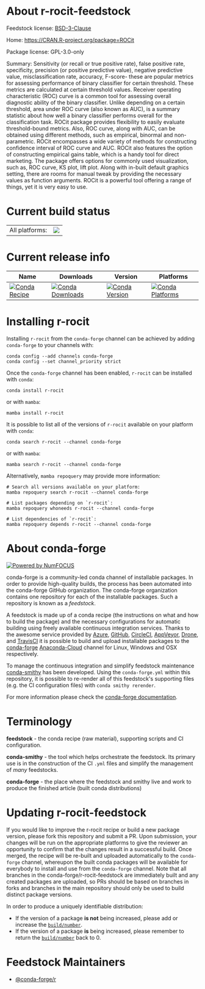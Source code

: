 About r-rocit-feedstock
=======================

Feedstock license: [BSD-3-Clause](https://github.com/conda-forge/r-rocit-feedstock/blob/main/LICENSE.txt)

Home: https://CRAN.R-project.org/package=ROCit

Package license: GPL-3.0-only

Summary: Sensitivity (or recall or true positive rate), false positive rate, specificity, precision (or positive predictive value), negative predictive value, misclassification rate, accuracy, F-score- these are popular metrics for assessing performance of binary classifier for certain threshold. These metrics are calculated at certain threshold values. Receiver operating characteristic (ROC) curve is a common tool for assessing overall diagnostic ability of the binary classifier. Unlike depending on a certain threshold, area under ROC curve (also known as AUC), is a summary statistic about how well a binary classifier performs overall for the classification task. ROCit package provides flexibility to easily evaluate threshold-bound metrics. Also, ROC curve, along with AUC, can be obtained using different methods, such as empirical, binormal and non-parametric. ROCit encompasses a wide variety of methods for constructing confidence interval of ROC curve and AUC. ROCit also features the option of constructing empirical gains table, which is a handy tool for direct marketing. The package offers options for commonly used visualization, such as, ROC curve, KS plot, lift plot. Along with in-built default graphics setting, there are rooms for manual tweak by providing the necessary values as function arguments. ROCit is a powerful tool offering a range of things, yet it is very easy to use.

Current build status
====================


<table><tr><td>All platforms:</td>
    <td>
      <a href="https://dev.azure.com/conda-forge/feedstock-builds/_build/latest?definitionId=9761&branchName=main">
        <img src="https://dev.azure.com/conda-forge/feedstock-builds/_apis/build/status/r-rocit-feedstock?branchName=main">
      </a>
    </td>
  </tr>
</table>

Current release info
====================

| Name | Downloads | Version | Platforms |
| --- | --- | --- | --- |
| [![Conda Recipe](https://img.shields.io/badge/recipe-r--rocit-green.svg)](https://anaconda.org/conda-forge/r-rocit) | [![Conda Downloads](https://img.shields.io/conda/dn/conda-forge/r-rocit.svg)](https://anaconda.org/conda-forge/r-rocit) | [![Conda Version](https://img.shields.io/conda/vn/conda-forge/r-rocit.svg)](https://anaconda.org/conda-forge/r-rocit) | [![Conda Platforms](https://img.shields.io/conda/pn/conda-forge/r-rocit.svg)](https://anaconda.org/conda-forge/r-rocit) |

Installing r-rocit
==================

Installing `r-rocit` from the `conda-forge` channel can be achieved by adding `conda-forge` to your channels with:

```
conda config --add channels conda-forge
conda config --set channel_priority strict
```

Once the `conda-forge` channel has been enabled, `r-rocit` can be installed with `conda`:

```
conda install r-rocit
```

or with `mamba`:

```
mamba install r-rocit
```

It is possible to list all of the versions of `r-rocit` available on your platform with `conda`:

```
conda search r-rocit --channel conda-forge
```

or with `mamba`:

```
mamba search r-rocit --channel conda-forge
```

Alternatively, `mamba repoquery` may provide more information:

```
# Search all versions available on your platform:
mamba repoquery search r-rocit --channel conda-forge

# List packages depending on `r-rocit`:
mamba repoquery whoneeds r-rocit --channel conda-forge

# List dependencies of `r-rocit`:
mamba repoquery depends r-rocit --channel conda-forge
```


About conda-forge
=================

[![Powered by
NumFOCUS](https://img.shields.io/badge/powered%20by-NumFOCUS-orange.svg?style=flat&colorA=E1523D&colorB=007D8A)](https://numfocus.org)

conda-forge is a community-led conda channel of installable packages.
In order to provide high-quality builds, the process has been automated into the
conda-forge GitHub organization. The conda-forge organization contains one repository
for each of the installable packages. Such a repository is known as a *feedstock*.

A feedstock is made up of a conda recipe (the instructions on what and how to build
the package) and the necessary configurations for automatic building using freely
available continuous integration services. Thanks to the awesome service provided by
[Azure](https://azure.microsoft.com/en-us/services/devops/), [GitHub](https://github.com/),
[CircleCI](https://circleci.com/), [AppVeyor](https://www.appveyor.com/),
[Drone](https://cloud.drone.io/welcome), and [TravisCI](https://travis-ci.com/)
it is possible to build and upload installable packages to the
[conda-forge](https://anaconda.org/conda-forge) [Anaconda-Cloud](https://anaconda.org/)
channel for Linux, Windows and OSX respectively.

To manage the continuous integration and simplify feedstock maintenance
[conda-smithy](https://github.com/conda-forge/conda-smithy) has been developed.
Using the ``conda-forge.yml`` within this repository, it is possible to re-render all of
this feedstock's supporting files (e.g. the CI configuration files) with ``conda smithy rerender``.

For more information please check the [conda-forge documentation](https://conda-forge.org/docs/).

Terminology
===========

**feedstock** - the conda recipe (raw material), supporting scripts and CI configuration.

**conda-smithy** - the tool which helps orchestrate the feedstock.
                   Its primary use is in the construction of the CI ``.yml`` files
                   and simplify the management of *many* feedstocks.

**conda-forge** - the place where the feedstock and smithy live and work to
                  produce the finished article (built conda distributions)


Updating r-rocit-feedstock
==========================

If you would like to improve the r-rocit recipe or build a new
package version, please fork this repository and submit a PR. Upon submission,
your changes will be run on the appropriate platforms to give the reviewer an
opportunity to confirm that the changes result in a successful build. Once
merged, the recipe will be re-built and uploaded automatically to the
`conda-forge` channel, whereupon the built conda packages will be available for
everybody to install and use from the `conda-forge` channel.
Note that all branches in the conda-forge/r-rocit-feedstock are
immediately built and any created packages are uploaded, so PRs should be based
on branches in forks and branches in the main repository should only be used to
build distinct package versions.

In order to produce a uniquely identifiable distribution:
 * If the version of a package **is not** being increased, please add or increase
   the [``build/number``](https://docs.conda.io/projects/conda-build/en/latest/resources/define-metadata.html#build-number-and-string).
 * If the version of a package **is** being increased, please remember to return
   the [``build/number``](https://docs.conda.io/projects/conda-build/en/latest/resources/define-metadata.html#build-number-and-string)
   back to 0.

Feedstock Maintainers
=====================

* [@conda-forge/r](https://github.com/conda-forge/r/)

